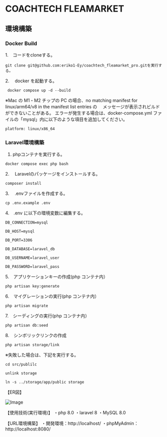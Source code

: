 # COACHTECH FLEAMARKET

## 環境構築

### Docker Build

1.　コードをcloneする。
```
git clone git@github.com:eriko1-Ey/coachtech_fleamarket_pro.gitを実行する。
```

2.　 docker を起動する。
```
 docker compose up -d --build
```

※Mac の M1・M2 チップの PC の場合、no matching manifest for linux/arm64/v8 in the manifest list entries の
　メッセージが表示されビルドができないことがある。
エラーが発生する場合は、docker-compose.yml ファイルの「mysql」内に以下のような項目を追加してください。

```
platform: linux/x86_64
```

    
### Laravel環境構築

1.  phpコンテナを実行する。

```
docker compose exec php bash
```

2.　 Laravelのパッケージをインストールする。

```
composer install
```

3.　 .envファイルを作成する。

```
cp .env.example .env
```

4.　.env に以下の環境変数に編集する。

```
DB_CONNECTION=mysql

DB_HOST=mysql

DB_PORT=3306

DB_DATABASE=laravel_db

DB_USERNAME=laravel_user

DB_PASSWORD=laravel_pass
```

5.　アプリケーションキーの作成(php コンテナ内）

```
php artisan key:generate
```

6.　マイグレーションの実行(php コンテナ内）

```
php artisan migrate
```

7.　シーディングの実行(php コンテナ内）

```
php artisan db:seed
```

8.　シンボリックリンクの作成

```
php artisan storage/link
```

※失敗した場合は、下記を実行する。
```
cd src/publilc

unlink storage

ln -s ../storage/app/public storage
```

【ER図】


![Image](https://github.com/user-attachments/assets/86156d6a-1b47-4cbb-aa52-2d73d1ea355e)


  
【使用技術(実行環境)】
・php 8.0 ・laravel 8 ・MySQL 8.0

【URL環境構築】
・開発環境：http://localhost/
・phpMyAdmin：http://localhost:8080/
